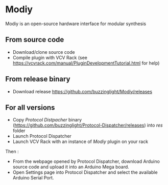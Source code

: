 # Modiy
Modiy is an open-source hardware interface for modular synthesis

## From source code
- Download/clone source code
- Compile plugin with VCV Rack (see https://vcvrack.com/manual/PluginDevelopmentTutorial.html for help)

## From release binary
- Download release https://github.com/buzzinglight/Modiy/releases

## For all versions
- Copy *Protocol Distpacher* binary (https://github.com/buzzinglight/Protocol-Dispatcher/releases) into *res* folder
- Launch Protocol Dispatcher
- Launch VCV Rack with an instance of *Modiy* plugin on your rack

Then :
- From the webpage opened by Protocol Dispatcher, download Arduino source code and upload it into an Arduino Mega board.
- Open Settings page into Protocol Dispatcher and select the available Arduino Serial Port.
